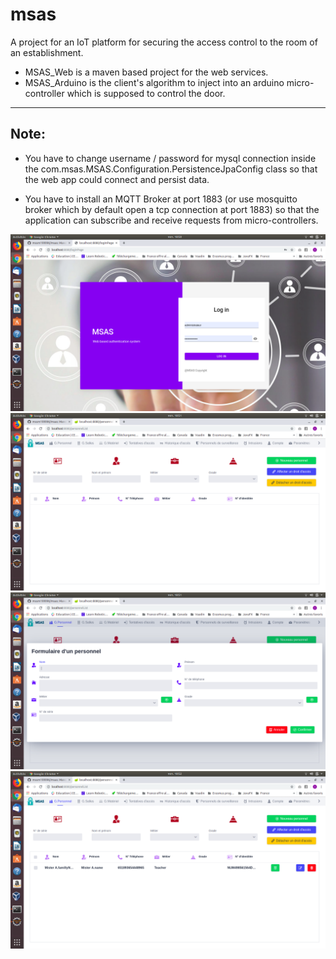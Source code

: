 # msas
A project for an IoT platform for securing the access control to the room of an establishment.
  * MSAS_Web is a maven based project for the web services.
* MSAS_Arduino is the client's algorithm to inject into an arduino micro-controller which is supposed to control the door.

-----
Note: 
-----

* You have to change username / password for mysql connection inside the com.msas.MSAS.Configuration.PersistenceJpaConfig class so that the web app could connect and persist data.

* You have to install an MQTT Broker at port 1883 (or use mosquitto broker which by default open a tcp connection at port 1883) so that the application can subscribe and receive requests from micro-controllers.

![1](https://github.com/mssm199996/msas/blob/master/Capture%20d%E2%80%99%C3%A9cran%20de%202019-07-26%2018-50-51.png)
![2](https://github.com/mssm199996/msas/blob/master/Capture%20d%E2%80%99%C3%A9cran%20de%202019-07-26%2018-51-07.png)
![3](https://github.com/mssm199996/msas/blob/master/Capture%20d%E2%80%99%C3%A9cran%20de%202019-07-26%2018-51-12.png)
![4](https://github.com/mssm199996/msas/blob/master/Capture%20d%E2%80%99%C3%A9cran%20de%202019-07-26%2018-52-17.png)
